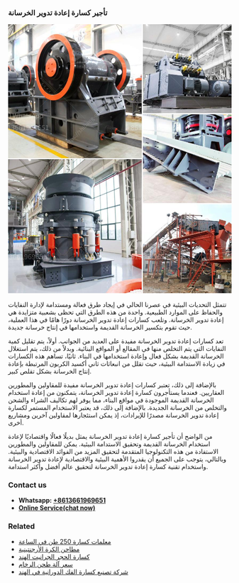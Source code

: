 <h3>تأجير كسارة إعادة تدوير الخرسانة</h3><img src='1701850617.jpg' alt=''><p>تتمثل التحديات البيئية في عصرنا الحالي في إيجاد طرق فعالة ومستدامة لإدارة النفايات والحفاظ على الموارد الطبيعية. واحدة من هذه الطرق التي تحظى بشعبية متزايدة هي إعادة تدوير الخرسانة. وتلعب كسارات إعادة تدوير الخرسانة دورًا هامًا في هذا العملية، حيث تقوم بتكسير الخرسانة القديمة واستخدامها في إنتاج خرسانة جديدة.</p><p>تعد كسارات إعادة تدوير الخرسانة مفيدة على العديد من الجوانب. أولاً، يتم تقليل كمية النفايات التي يتم التخلص منها في المقالع أو المواقع البنائية. وبدلاً من ذلك، يتم استغلال الخرسانة القديمة بشكل فعال وإعادة استخدامها في البناء. ثانيًا، تساهم هذه الكسارات في زيادة الاستدامة البيئية، حيث تقلل من انبعاثات ثاني أكسيد الكربون المرتبطة بإعادة إنتاج الخرسانة بشكل تقلص كبير.</p><p>بالإضافة إلى ذلك، تعتبر كسارات إعادة تدوير الخرسانة مفيدة للمقاولين والمطورين العقاريين. فعندما يستأجرون كسارة إعادة تدوير الخرسانة، يتمكنون من إعادة استخدام الخرسانة القديمة الموجودة في مواقع البناء، مما يوفر لهم تكاليف الشراء والشحن والتخلص من الخرسانة الجديدة. بالإضافة إلى ذلك، قد يعتبر الاستخدام المستمر لكسارة إعادة تدوير الخرسانة مصدرًا للإيرادات، إذ يمكن استئجارها لمقاولين آخرين ومشاريع أخرى.</p><p>من الواضح أن تأجير كسارة إعادة تدوير الخرسانة يمثل بديلًا فعالًا واقتصاديًا لإعادة استخدام الخرسانة القديمة وتحقيق الاستدامة البيئية. يمكن للمقاولين والمطورين الاستفادة من هذه التكنولوجيا المتقدمة لتحقيق المزيد من الفوائد الاقتصادية والبيئية. وبالتالي، يتوجب على الجميع أن يقدروا الأهمية البيئية والاقتصادية لإعادة تدوير الخرسانة واستخدام تقنية كسارة إعادة تدوير الخرسانة لتحقيق عالم أفضل وأكثر استدامة.</p><h3>Contact us</h3><ul><li><strong>Whatsapp:&nbsp;<a href="https://wa.me/8613661969651">+8613661969651</a></strong></li><li><a href="https://swt.shibang-china.com/?git&amp;zhl&amp;تأجير كسارة إعادة تدوير الخرسانة"><strong>Online Service(chat now)</strong></a></li></ul><h3>Related</h3><ul><li><a href='معلمات كسارة 250 طن في الساعة.md'>معلمات كسارة 250 طن في الساعة</a></li><li><a href='مطاحن الكرة الأرجنتينية.md'>مطاحن الكرة الأرجنتينية</a></li><li><a href='كسارة الحجر الجرانيت الهند.md'>كسارة الحجر الجرانيت الهند</a></li><li><a href='سعر آلة طحن الرخام.md'>سعر آلة طحن الرخام</a></li><li><a href='شركة تصنيع كسارة الفك الدورانية في الهند.md'>شركة تصنيع كسارة الفك الدورانية في الهند</a></li></ul>